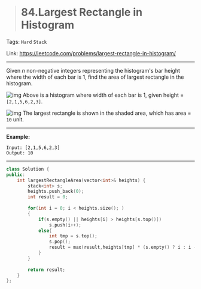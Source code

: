 > # 84.Largest Rectangle in Histogram

Tags: `Hard` `Stack`

Link: <https://leetcode.com/problems/largest-rectangle-in-histogram/>

---

Given *n* non-negative integers representing the histogram's bar height where the width of each bar is 1, find the area of largest rectangle in the histogram.

 

![img](https://assets.leetcode.com/uploads/2018/10/12/histogram.png)
Above is a histogram where width of each bar is 1, given height = `[2,1,5,6,2,3]`.

 

![img](https://assets.leetcode.com/uploads/2018/10/12/histogram_area.png)
The largest rectangle is shown in the shaded area, which has area = `10` unit.

---

**Example:**

```
Input: [2,1,5,6,2,3]
Output: 10
```

---

```c++
class Solution {
public:
    int largestRectangleArea(vector<int>& heights) {
        stack<int> s;
        heights.push_back(0);
        int result = 0;
        
        for(int i = 0; i < heights.size(); )
        {
            if(s.empty() || heights[i] > heights[s.top()])
                s.push(i++);
            else{
                int tmp = s.top();
                s.pop();
                result = max(result,heights[tmp] * (s.empty() ? i : i - s.top() - 1));
            }
        }
        
        return result;
    }
};
```

